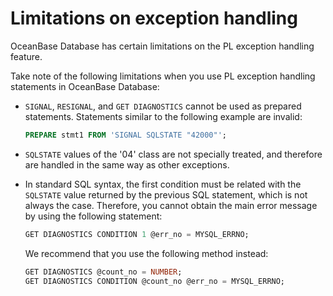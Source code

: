 # Limitations on exception handling

OceanBase Database has certain limitations on the PL exception handling feature.

Take note of the following limitations when you use PL exception handling statements in OceanBase Database:

* `SIGNAL`, `RESIGNAL`, and `GET DIAGNOSTICS` cannot be used as prepared statements. Statements similar to the following example are invalid:

   ```sql
   PREPARE stmt1 FROM 'SIGNAL SQLSTATE "42000"';
   ```

* `SQLSTATE` values of the '04' class are not specially treated, and therefore are handled in the same way as other exceptions.

* In standard SQL syntax, the first condition must be related with the `SQLSTATE` value returned by the previous SQL statement, which is not always the case. Therefore, you cannot obtain the main error message by using the following statement:

   ```sql
   GET DIAGNOSTICS CONDITION 1 @err_no = MYSQL_ERRNO;
   ```

   We recommend that you use the following method instead:

   ```sql
   GET DIAGNOSTICS @count_no = NUMBER;
   GET DIAGNOSTICS CONDITION @count_no @err_no = MYSQL_ERRNO;
   ```
